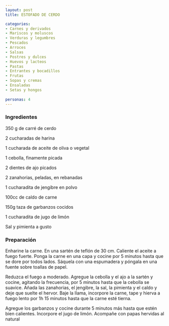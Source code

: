 ```yaml
---
layout: post
title: ESTOFADO DE CERDO

categories:
- Carnes y derivados
- Mariscos y moluscos
- Verduras y legumbres
- Pescados
- Arroces
- Salsas
- Postres y dulces
- Huevos y lacteos
- Pastas
- Entrantes y bocadillos
- Frutas
- Sopas y cremas
- Ensaladas
- Setas y hongos
 
personas: 4 
---
```

<h3>Ingredientes</h3>
350 g de carré de cerdo

2 cucharadas de harina

1 cucharada de aceite de oliva o vegetal

1 cebolla, finamente picada

2 dientes de ajo picados

2 zanahorias, peladas, en rebanadas

1 cucharadita de jengibre en polvo

100cc de caldo de carne

150g taza de garbanzos cocidos

1 cucharadita de jugo de limón

Sal y pimienta a gusto

<h3>Preparación</h3>
Enharine la carne. En una sartén de teflón de 30 cm. Caliente el aceite a fuego fuerte. Ponga la carne en una capa y cocine por 5 minutos hasta que se dore por todos lados. Sáquela con una espumadera y póngala en una fuente sobre toallas de papel.

Reduzca el fuego a moderado. Agregue la cebolla y el ajo a la sartén y cocine, agitando la frecuencia, por 5 minutos hasta que la cebolla se suavice. Añada las zanahorias, el jengibre, la sal, la pimienta y el caldo y deje que suelte el hervor. Baje la llama, incorpore la carne, tape y hierva a fuego lento por 1h 15 minutos hasta que la carne esté tierna.

Agregue los garbanzos y cocine durante 5 minutos más hasta que estén bien calientes. Incorpore el jugo de limón. Acompañe con papas hervidas al natural

